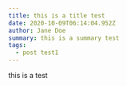```yaml
---
title: this is a title test
date: 2020-10-09T06:14:04.952Z
author: Jane Doe
summary: this is a summary test
tags:
  - post test1
---
```

this is a test